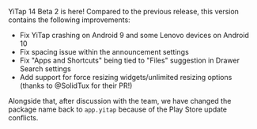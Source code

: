 YiTap 14 Beta 2 is here! Compared to the previous release, this version contains the following improvements:

* Fix YiTap crashing on Android 9 and some Lenovo devices on Android 10
* Fix spacing issue within the announcement settings
* Fix "Apps and Shortcuts" being tied to "Files" suggestion in Drawer Search settings
* Add support for force resizing widgets/unlimited resizing options (thanks to @SolidTux for their PR!)

Alongside that, after discussion with the team, we have changed the package name back to `app.yitap` because of the Play Store update conflicts.